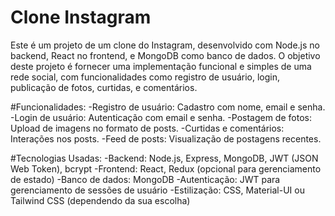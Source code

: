 # Clone Instagram

Este é um projeto de um clone do Instagram, desenvolvido com Node.js no backend, React no frontend, e MongoDB como banco de dados. O objetivo deste projeto é fornecer uma implementação funcional e simples de uma rede social, com funcionalidades como registro de usuário, login, publicação de fotos, curtidas, e comentários.

#Funcionalidades:
 -Registro de usuário: Cadastro com nome, email e senha.
 -Login de usuário: Autenticação com email e senha.
 -Postagem de fotos: Upload de imagens no formato de posts.
 -Curtidas e comentários: Interações nos posts.
 -Feed de posts: Visualização de postagens recentes.
 
#Tecnologias Usadas:
 -Backend: Node.js, Express, MongoDB, JWT (JSON Web Token), bcrypt
 -Frontend: React, Redux (opcional para gerenciamento de estado)
 -Banco de dados: MongoDB
 -Autenticação: JWT para gerenciamento de sessões de usuário
 -Estilização: CSS, Material-UI ou Tailwind CSS (dependendo da sua escolha)
